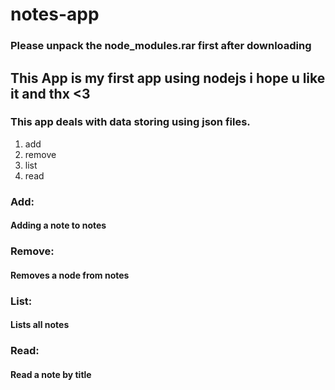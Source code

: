 # notes-app
### Please unpack the node_modules.rar first after downloading

## This App is my first app using nodejs i hope u like it and thx <3

### This app deals with data storing using json files.

1. add
2. remove
3. list
4. read

### Add:
#### Adding a note to notes
### Remove:
#### Removes a node from notes
### List:
#### Lists all notes
### Read:
#### Read a note by title
